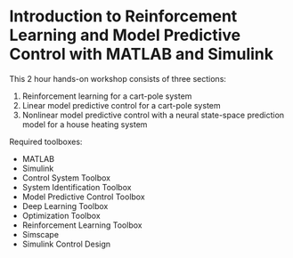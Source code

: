 # Introduction to Reinforcement Learning and Model Predictive Control with MATLAB and Simulink
This 2 hour hands-on workshop consists of three sections:
1. Reinforcement learning for a cart-pole system
2. Linear model predictive control for a cart-pole system
3. Nonlinear model predictive control with a neural state-space prediction model for a house heating system

Required toolboxes: 
* MATLAB
* Simulink
* Control System Toolbox
* System Identification Toolbox
* Model Predictive Control Toolbox
* Deep Learning Toolbox
* Optimization Toolbox
* Reinforcement Learning Toolbox
* Simscape
* Simulink Control Design
